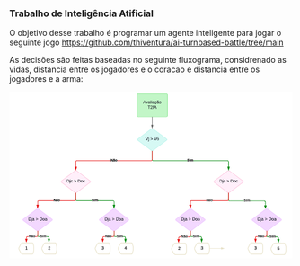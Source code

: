 ### Trabalho de Inteligência Atificial 

O objetivo desse trabalho é  programar um agente inteligente para jogar o seguinte jogo https://github.com/thiventura/ai-turnbased-battle/tree/main

As decisões são feitas baseadas no seguinte fluxograma, considrenado as vidas, distancia entre os jogadores e o coracao e distancia entre os jogadores e a arma:

![Fluxograma](https://github.com/GacAcassio/T2IA/blob/main/Fluxograma.png "Fluxograma")



 
